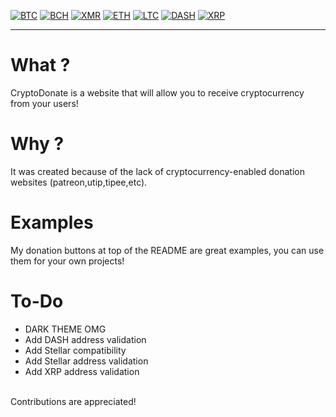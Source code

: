 [![BTC](https://img.shields.io/badge/btc-donate-red?color=f08b16&logo=bitcoin&style=flat-square)](https://phorcysed.github.io/cryptodonate/btc.html?address=14hL2fPS2ASoe8Hcif87EqCS5AGHrepGKp&note=https://github.com/phorcysed)
[![BCH](https://img.shields.io/badge/bch-donate-green?color=2db300&logo=cash-app&style=flat-square)](https://phorcysed.github.io/cryptodonate/bch.html?address=qzqwhfyvkl324fue86r55q656nftfmxkhsn6qugenq&note=https://github.com/phorcysed)
[![XMR](https://img.shields.io/badge/xmr-donate-orange?logo=monero&style=flat-square)](https://phorcysed.github.io/cryptodonate/xmr.html?address=42pGf1KHHpqaifJd3TtWSdcTmhGVwFp24cGxDoqaYLQJ6rH4pM7KqtUdTpoyxHScDTSJpPA2Bnv19b1bs2uPXgSMH2KYkwj&note=https://github.com/phorcysed)
[![ETH](https://img.shields.io/badge/eth-donate-lightgray?logo=ethereum&style=flat-square)](https://phorcysed.github.io/cryptodonate/eth.html?address=0xEFE45F22Ee844bf2Ba0E4d853FA0bC8c028fAfFe&note=https://github.com/phorcysed)
[![LTC](https://img.shields.io/badge/ltc-donate-lightgray?logo=litecoin&style=flat-square)](https://phorcysed.github.io/cryptodonate/ltc.html?address=LNTmfMjHJgTHaB7rj8ZuWWuU1XkP2YeGCA&note=https://github.com/phorcysed)
[![DASH](https://img.shields.io/badge/dash-donate-blue?logo=dash&style=flat-square)](https://phorcysed.github.io/cryptodonate/dash.html?address=XvdDn9gjqeBhYdC9ydPSYbqEdM49YpVqHx&note=https://github.com/phorcysed)
[![XRP](https://img.shields.io/badge/xrp-donate-blue?logo=ripple&style=flat-square)](https://phorcysed.github.io/cryptodonate/xrp.html?address=rELWE8F2QpKPDqb9poNrjXQJpf2fnevvYM&note=https://github.com/phorcysed)
***
# What ?
CryptoDonate is a website that will allow you to receive cryptocurrency from your users!
# Why ?
It was created because of the lack of cryptocurrency-enabled donation websites (patreon,utip,tipee,etc).
# Examples
My donation buttons at top of the README are great examples, you can use them for your own projects!
# To-Do
* DARK THEME OMG
* Add DASH address validation
* Add Stellar compatibility
* Add Stellar address validation
* Add XRP address validation
<br />
Contributions are appreciated!
